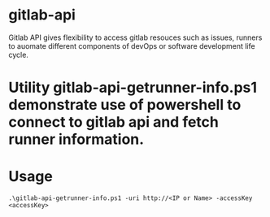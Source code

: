 # gitlab-api

Gitlab API gives flexibility to access gitlab resouces such as issues, runners to auomate different components of devOps or software development life cycle.

# Utility gitlab-api-getrunner-info.ps1 demonstrate use of powershell to connect to gitlab api and fetch runner information.
# Usage
	.\gitlab-api-getrunner-info.ps1 -uri http://<IP or Name> -accessKey <accessKey>